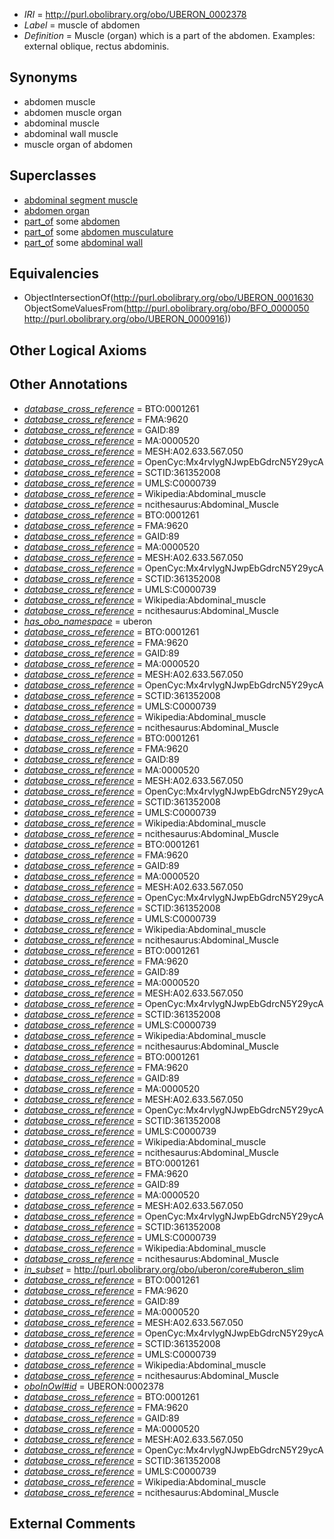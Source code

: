  * *IRI* = http://purl.obolibrary.org/obo/UBERON_0002378
 * *Label* = muscle of abdomen
 * *Definition* = Muscle (organ) which is a part of the abdomen. Examples: external oblique, rectus abdominis.

## Synonyms

 * abdomen muscle
 * abdomen muscle organ
 * abdominal muscle
 * abdominal wall muscle
 * muscle organ of abdomen

## Superclasses

 * [abdominal segment muscle](../../UBERON/33/UBERON_0003833.md)
 * [abdomen organ](../../UBERON/72/UBERON_0005172.md)
 * [part_of](../../BFO/50/BFO_0000050.md) some [abdomen](../../UBERON/16/UBERON_0000916.md)
 * [part_of](../../BFO/50/BFO_0000050.md) some [abdomen musculature](../../UBERON/43/UBERON_0002343.md)
 * [part_of](../../BFO/50/BFO_0000050.md) some [abdominal wall](../../UBERON/97/UBERON_0003697.md)

## Equivalencies

 * ObjectIntersectionOf(<http://purl.obolibrary.org/obo/UBERON_0001630> ObjectSomeValuesFrom(<http://purl.obolibrary.org/obo/BFO_0000050> <http://purl.obolibrary.org/obo/UBERON_0000916>))

## Other Logical Axioms


## Other Annotations

 * *[database_cross_reference](../../ef/oboInOwl#hasDbXref.md)* = BTO:0001261
 * *[database_cross_reference](../../ef/oboInOwl#hasDbXref.md)* = FMA:9620
 * *[database_cross_reference](../../ef/oboInOwl#hasDbXref.md)* = GAID:89
 * *[database_cross_reference](../../ef/oboInOwl#hasDbXref.md)* = MA:0000520
 * *[database_cross_reference](../../ef/oboInOwl#hasDbXref.md)* = MESH:A02.633.567.050
 * *[database_cross_reference](../../ef/oboInOwl#hasDbXref.md)* = OpenCyc:Mx4rvlygNJwpEbGdrcN5Y29ycA
 * *[database_cross_reference](../../ef/oboInOwl#hasDbXref.md)* = SCTID:361352008
 * *[database_cross_reference](../../ef/oboInOwl#hasDbXref.md)* = UMLS:C0000739
 * *[database_cross_reference](../../ef/oboInOwl#hasDbXref.md)* = Wikipedia:Abdominal_muscle
 * *[database_cross_reference](../../ef/oboInOwl#hasDbXref.md)* = ncithesaurus:Abdominal_Muscle
 * *[database_cross_reference](../../ef/oboInOwl#hasDbXref.md)* = BTO:0001261
 * *[database_cross_reference](../../ef/oboInOwl#hasDbXref.md)* = FMA:9620
 * *[database_cross_reference](../../ef/oboInOwl#hasDbXref.md)* = GAID:89
 * *[database_cross_reference](../../ef/oboInOwl#hasDbXref.md)* = MA:0000520
 * *[database_cross_reference](../../ef/oboInOwl#hasDbXref.md)* = MESH:A02.633.567.050
 * *[database_cross_reference](../../ef/oboInOwl#hasDbXref.md)* = OpenCyc:Mx4rvlygNJwpEbGdrcN5Y29ycA
 * *[database_cross_reference](../../ef/oboInOwl#hasDbXref.md)* = SCTID:361352008
 * *[database_cross_reference](../../ef/oboInOwl#hasDbXref.md)* = UMLS:C0000739
 * *[database_cross_reference](../../ef/oboInOwl#hasDbXref.md)* = Wikipedia:Abdominal_muscle
 * *[database_cross_reference](../../ef/oboInOwl#hasDbXref.md)* = ncithesaurus:Abdominal_Muscle
 * *[has_obo_namespace](../../ce/oboInOwl#hasOBONamespace.md)* = uberon
 * *[database_cross_reference](../../ef/oboInOwl#hasDbXref.md)* = BTO:0001261
 * *[database_cross_reference](../../ef/oboInOwl#hasDbXref.md)* = FMA:9620
 * *[database_cross_reference](../../ef/oboInOwl#hasDbXref.md)* = GAID:89
 * *[database_cross_reference](../../ef/oboInOwl#hasDbXref.md)* = MA:0000520
 * *[database_cross_reference](../../ef/oboInOwl#hasDbXref.md)* = MESH:A02.633.567.050
 * *[database_cross_reference](../../ef/oboInOwl#hasDbXref.md)* = OpenCyc:Mx4rvlygNJwpEbGdrcN5Y29ycA
 * *[database_cross_reference](../../ef/oboInOwl#hasDbXref.md)* = SCTID:361352008
 * *[database_cross_reference](../../ef/oboInOwl#hasDbXref.md)* = UMLS:C0000739
 * *[database_cross_reference](../../ef/oboInOwl#hasDbXref.md)* = Wikipedia:Abdominal_muscle
 * *[database_cross_reference](../../ef/oboInOwl#hasDbXref.md)* = ncithesaurus:Abdominal_Muscle
 * *[database_cross_reference](../../ef/oboInOwl#hasDbXref.md)* = BTO:0001261
 * *[database_cross_reference](../../ef/oboInOwl#hasDbXref.md)* = FMA:9620
 * *[database_cross_reference](../../ef/oboInOwl#hasDbXref.md)* = GAID:89
 * *[database_cross_reference](../../ef/oboInOwl#hasDbXref.md)* = MA:0000520
 * *[database_cross_reference](../../ef/oboInOwl#hasDbXref.md)* = MESH:A02.633.567.050
 * *[database_cross_reference](../../ef/oboInOwl#hasDbXref.md)* = OpenCyc:Mx4rvlygNJwpEbGdrcN5Y29ycA
 * *[database_cross_reference](../../ef/oboInOwl#hasDbXref.md)* = SCTID:361352008
 * *[database_cross_reference](../../ef/oboInOwl#hasDbXref.md)* = UMLS:C0000739
 * *[database_cross_reference](../../ef/oboInOwl#hasDbXref.md)* = Wikipedia:Abdominal_muscle
 * *[database_cross_reference](../../ef/oboInOwl#hasDbXref.md)* = ncithesaurus:Abdominal_Muscle
 * *[database_cross_reference](../../ef/oboInOwl#hasDbXref.md)* = BTO:0001261
 * *[database_cross_reference](../../ef/oboInOwl#hasDbXref.md)* = FMA:9620
 * *[database_cross_reference](../../ef/oboInOwl#hasDbXref.md)* = GAID:89
 * *[database_cross_reference](../../ef/oboInOwl#hasDbXref.md)* = MA:0000520
 * *[database_cross_reference](../../ef/oboInOwl#hasDbXref.md)* = MESH:A02.633.567.050
 * *[database_cross_reference](../../ef/oboInOwl#hasDbXref.md)* = OpenCyc:Mx4rvlygNJwpEbGdrcN5Y29ycA
 * *[database_cross_reference](../../ef/oboInOwl#hasDbXref.md)* = SCTID:361352008
 * *[database_cross_reference](../../ef/oboInOwl#hasDbXref.md)* = UMLS:C0000739
 * *[database_cross_reference](../../ef/oboInOwl#hasDbXref.md)* = Wikipedia:Abdominal_muscle
 * *[database_cross_reference](../../ef/oboInOwl#hasDbXref.md)* = ncithesaurus:Abdominal_Muscle
 * *[database_cross_reference](../../ef/oboInOwl#hasDbXref.md)* = BTO:0001261
 * *[database_cross_reference](../../ef/oboInOwl#hasDbXref.md)* = FMA:9620
 * *[database_cross_reference](../../ef/oboInOwl#hasDbXref.md)* = GAID:89
 * *[database_cross_reference](../../ef/oboInOwl#hasDbXref.md)* = MA:0000520
 * *[database_cross_reference](../../ef/oboInOwl#hasDbXref.md)* = MESH:A02.633.567.050
 * *[database_cross_reference](../../ef/oboInOwl#hasDbXref.md)* = OpenCyc:Mx4rvlygNJwpEbGdrcN5Y29ycA
 * *[database_cross_reference](../../ef/oboInOwl#hasDbXref.md)* = SCTID:361352008
 * *[database_cross_reference](../../ef/oboInOwl#hasDbXref.md)* = UMLS:C0000739
 * *[database_cross_reference](../../ef/oboInOwl#hasDbXref.md)* = Wikipedia:Abdominal_muscle
 * *[database_cross_reference](../../ef/oboInOwl#hasDbXref.md)* = ncithesaurus:Abdominal_Muscle
 * *[database_cross_reference](../../ef/oboInOwl#hasDbXref.md)* = BTO:0001261
 * *[database_cross_reference](../../ef/oboInOwl#hasDbXref.md)* = FMA:9620
 * *[database_cross_reference](../../ef/oboInOwl#hasDbXref.md)* = GAID:89
 * *[database_cross_reference](../../ef/oboInOwl#hasDbXref.md)* = MA:0000520
 * *[database_cross_reference](../../ef/oboInOwl#hasDbXref.md)* = MESH:A02.633.567.050
 * *[database_cross_reference](../../ef/oboInOwl#hasDbXref.md)* = OpenCyc:Mx4rvlygNJwpEbGdrcN5Y29ycA
 * *[database_cross_reference](../../ef/oboInOwl#hasDbXref.md)* = SCTID:361352008
 * *[database_cross_reference](../../ef/oboInOwl#hasDbXref.md)* = UMLS:C0000739
 * *[database_cross_reference](../../ef/oboInOwl#hasDbXref.md)* = Wikipedia:Abdominal_muscle
 * *[database_cross_reference](../../ef/oboInOwl#hasDbXref.md)* = ncithesaurus:Abdominal_Muscle
 * *[database_cross_reference](../../ef/oboInOwl#hasDbXref.md)* = BTO:0001261
 * *[database_cross_reference](../../ef/oboInOwl#hasDbXref.md)* = FMA:9620
 * *[database_cross_reference](../../ef/oboInOwl#hasDbXref.md)* = GAID:89
 * *[database_cross_reference](../../ef/oboInOwl#hasDbXref.md)* = MA:0000520
 * *[database_cross_reference](../../ef/oboInOwl#hasDbXref.md)* = MESH:A02.633.567.050
 * *[database_cross_reference](../../ef/oboInOwl#hasDbXref.md)* = OpenCyc:Mx4rvlygNJwpEbGdrcN5Y29ycA
 * *[database_cross_reference](../../ef/oboInOwl#hasDbXref.md)* = SCTID:361352008
 * *[database_cross_reference](../../ef/oboInOwl#hasDbXref.md)* = UMLS:C0000739
 * *[database_cross_reference](../../ef/oboInOwl#hasDbXref.md)* = Wikipedia:Abdominal_muscle
 * *[database_cross_reference](../../ef/oboInOwl#hasDbXref.md)* = ncithesaurus:Abdominal_Muscle
 * *[in_subset](../../et/oboInOwl#inSubset.md)* = http://purl.obolibrary.org/obo/uberon/core#uberon_slim
 * *[database_cross_reference](../../ef/oboInOwl#hasDbXref.md)* = BTO:0001261
 * *[database_cross_reference](../../ef/oboInOwl#hasDbXref.md)* = FMA:9620
 * *[database_cross_reference](../../ef/oboInOwl#hasDbXref.md)* = GAID:89
 * *[database_cross_reference](../../ef/oboInOwl#hasDbXref.md)* = MA:0000520
 * *[database_cross_reference](../../ef/oboInOwl#hasDbXref.md)* = MESH:A02.633.567.050
 * *[database_cross_reference](../../ef/oboInOwl#hasDbXref.md)* = OpenCyc:Mx4rvlygNJwpEbGdrcN5Y29ycA
 * *[database_cross_reference](../../ef/oboInOwl#hasDbXref.md)* = SCTID:361352008
 * *[database_cross_reference](../../ef/oboInOwl#hasDbXref.md)* = UMLS:C0000739
 * *[database_cross_reference](../../ef/oboInOwl#hasDbXref.md)* = Wikipedia:Abdominal_muscle
 * *[database_cross_reference](../../ef/oboInOwl#hasDbXref.md)* = ncithesaurus:Abdominal_Muscle
 * *[oboInOwl#id](../../id/oboInOwl#id.md)* = UBERON:0002378
 * *[database_cross_reference](../../ef/oboInOwl#hasDbXref.md)* = BTO:0001261
 * *[database_cross_reference](../../ef/oboInOwl#hasDbXref.md)* = FMA:9620
 * *[database_cross_reference](../../ef/oboInOwl#hasDbXref.md)* = GAID:89
 * *[database_cross_reference](../../ef/oboInOwl#hasDbXref.md)* = MA:0000520
 * *[database_cross_reference](../../ef/oboInOwl#hasDbXref.md)* = MESH:A02.633.567.050
 * *[database_cross_reference](../../ef/oboInOwl#hasDbXref.md)* = OpenCyc:Mx4rvlygNJwpEbGdrcN5Y29ycA
 * *[database_cross_reference](../../ef/oboInOwl#hasDbXref.md)* = SCTID:361352008
 * *[database_cross_reference](../../ef/oboInOwl#hasDbXref.md)* = UMLS:C0000739
 * *[database_cross_reference](../../ef/oboInOwl#hasDbXref.md)* = Wikipedia:Abdominal_muscle
 * *[database_cross_reference](../../ef/oboInOwl#hasDbXref.md)* = ncithesaurus:Abdominal_Muscle

## External Comments

